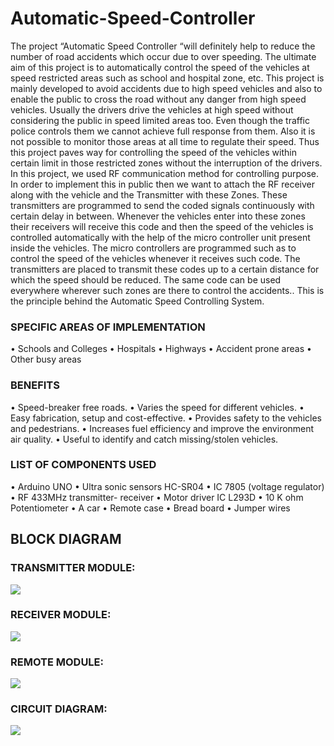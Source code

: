 # Automatic-Speed-Controller
The project “Automatic Speed Controller “will definitely help to reduce the number of road accidents which occur due to over speeding. The ultimate aim of this project is to automatically control the speed of the vehicles at speed restricted areas such as school and hospital zone, etc. This project is mainly developed to avoid accidents due to high speed vehicles and also to enable the public to cross the road without any danger from high speed vehicles. Usually the drivers drive the vehicles at high speed without considering the public in speed limited areas too. Even though the traffic police controls them we cannot achieve full response from them. Also it is not possible to monitor those areas at all time to regulate their speed. Thus this project paves way for controlling the speed of the vehicles within certain limit in those restricted zones without the interruption of the drivers. In this project, we used RF communication method for controlling purpose. In order to implement this in public then we want to attach the RF receiver along with the vehicle and the Transmitter with these Zones. These transmitters are programmed to send the coded signals continuously with certain delay in between. Whenever the vehicles enter into these zones their receivers will receive this code and then the speed of the vehicles is controlled automatically with the help of the micro controller unit present inside the vehicles. The micro controllers are programmed such as to control the speed of the vehicles whenever it receives such code. The transmitters are placed to transmit these codes up to a certain distance for which the speed should be reduced. The same code can be used everywhere wherever such zones are there to control the accidents.. This is the principle behind the Automatic Speed Controlling System.
### SPECIFIC AREAS OF IMPLEMENTATION
•	Schools and Colleges
•	Hospitals
•	Highways
•	Accident prone areas
•	Other busy areas
### BENEFITS
•	Speed-breaker free roads.
•	Varies the speed for different vehicles.
•	Easy fabrication, setup and cost-effective.
•	Provides safety to the vehicles and pedestrians.
•	Increases fuel efficiency and improve the environment air quality.
•	Useful to identify and catch missing/stolen vehicles.

### LIST OF COMPONENTS USED
•	Arduino UNO
•	Ultra sonic sensors HC-SR04
•	IC 7805 (voltage regulator)
•	RF 433MHz transmitter- receiver
•	Motor driver IC L293D
•	10 K ohm Potentiometer
•	A car
•	Remote case
•	Bread board
•	Jumper wires

## BLOCK DIAGRAM

### TRANSMITTER MODULE:
![](/img/Speed/Picture1.png)
### RECEIVER MODULE:
![](/img/Speed/Picture2.png)
### REMOTE MODULE:
![](/img/Speed/Picture3.png)
### CIRCUIT DIAGRAM:
![](/img/Speed/Picture4.png)

